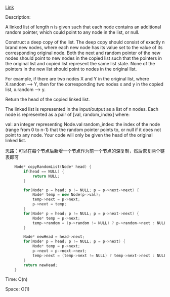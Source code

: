 [Link](https://leetcode.cn/problems/copy-list-with-random-pointer/description)

Description:

A linked list of length n is given such that each node contains an additional random pointer, which could point to any node in the list, or null.

Construct a deep copy of the list. The deep copy should consist of exactly n brand new nodes, where each new node has its value set to the value of its corresponding original node. Both the next and random pointer of the new nodes should point to new nodes in the copied list such that the pointers in the original list and copied list represent the same list state. None of the pointers in the new list should point to nodes in the original list.

For example, if there are two nodes X and Y in the original list, where X.random --> Y, then for the corresponding two nodes x and y in the copied list, x.random --> y.

Return the head of the copied linked list.

The linked list is represented in the input/output as a list of n nodes. Each node is represented as a pair of [val, random_index] where:

val: an integer representing Node.val
random_index: the index of the node (range from 0 to n-1) that the random pointer points to, or null if it does not point to any node.
Your code will only be given the head of the original linked list.

思路：可以在每个节点后新增一个节点作为前一个节点的深复制，然后恢复两个链表即可

```c++
    Node* copyRandomList(Node* head) {
        if(head == NULL) {
            return NULL;
        }

        for(Node* p = head; p != NULL; p = p->next->next) {
            Node* temp = new Node(p->val);
            temp->next = p->next;
            p->next = temp;
        }
        for(Node* p = head; p != NULL; p = p->next->next) {
            Node* temp = p->next;
            temp->random = (p->random != NULL) ? p->random->next : NULL;
        }

        Node* newHead = head->next;
        for(Node* p = head; p != NULL; p = p->next) {
            Node* temp = p->next;
            p->next = p->next->next;
            temp->next = (temp->next != NULL) ? temp->next->next : NULL;
        }
        return newHead;
    }
```

Time: O(n)

Space: O(1)
